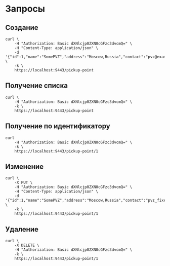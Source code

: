 # Запросы

## Создание

```shell
curl \
    -H "Authorization: Basic dXNlcjp0ZXN0cGFzc3dvcmQ=" \
    -H "Content-Type: application/json" \
    -d '{"id":1,"name":"SomePVZ","address":"Moscow,Russia","contact":"pvz@example.com"}' \
    -k \
    https://localhost:9443/pickup-point
```

## Получение списка

```shell
curl \
    -H "Authorization: Basic dXNlcjp0ZXN0cGFzc3dvcmQ=" \
    -k \
    https://localhost:9443/pickup-point
```

## Получение по идентификатору

```shell
curl
    -H "Authorization: Basic dXNlcjp0ZXN0cGFzc3dvcmQ=" \
    -k \
    https://localhost:9443/pickup-point/1
```

## Изменение

```shell
curl \
    -X PUT \
    -H "Authorization: Basic dXNlcjp0ZXN0cGFzc3dvcmQ=" \
    -H "Content-Type: application/json" \
    -d '{"id":1,"name":"SomePVZ","address":"Moscow,Russia","contact":"pvz_fixed@example.com"}' \
    -k \
    https://localhost:9443/pickup-point/1
```

## Удаление

```shell
curl \
    -X DELETE \
    -H "Authorization: Basic dXNlcjp0ZXN0cGFzc3dvcmQ=" \
    -k \
    https://localhost:9443/pickup-point/1
```